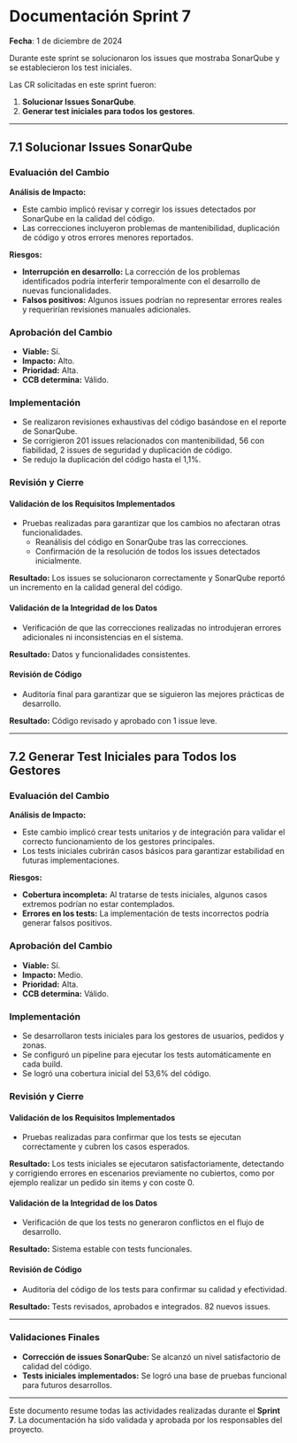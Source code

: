 # Documentación Sprint 7
**Fecha**: 1 de diciembre de 2024

Durante este sprint se solucionaron los issues que mostraba SonarQube y se establecieron los test iniciales.

Las CR solicitadas en este sprint fueron:

1. **Solucionar Issues SonarQube**.
2. **Generar test iniciales para todos los gestores**.

---

## 7.1 Solucionar Issues SonarQube

### Evaluación del Cambio

**Análisis de Impacto:**
- Este cambio implicó revisar y corregir los issues detectados por SonarQube en la calidad del código.
- Las correcciones incluyeron problemas de mantenibilidad, duplicación de código y otros errores menores reportados.

**Riesgos:**
- **Interrupción en desarrollo:** La corrección de los problemas identificados podría interferir temporalmente con el desarrollo de nuevas funcionalidades.
- **Falsos positivos:** Algunos issues podrían no representar errores reales y requerirían revisiones manuales adicionales.

### Aprobación del Cambio
- **Viable:** Sí.
- **Impacto:** Alto.
- **Prioridad:** Alta.
- **CCB determina:** Válido.

### Implementación
- Se realizaron revisiones exhaustivas del código basándose en el reporte de SonarQube.
- Se corrigieron 201 issues relacionados con mantenibilidad, 56 con fiabilidad, 2 issues de seguridad y duplicación de código.
- Se redujo la duplicación del código hasta el 1,1%.

### Revisión y Cierre

#### Validación de los Requisitos Implementados
- Pruebas realizadas para garantizar que los cambios no afectaran otras funcionalidades.
  - Reanálisis del código en SonarQube tras las correcciones.
  - Confirmación de la resolución de todos los issues detectados inicialmente.

**Resultado:** Los issues se solucionaron correctamente y SonarQube reportó un incremento en la calidad general del código.

#### Validación de la Integridad de los Datos
- Verificación de que las correcciones realizadas no introdujeran errores adicionales ni inconsistencias en el sistema.

**Resultado:** Datos y funcionalidades consistentes.

#### Revisión de Código
- Auditoría final para garantizar que se siguieron las mejores prácticas de desarrollo.

**Resultado:** Código revisado y aprobado con 1 issue leve.

---

## 7.2 Generar Test Iniciales para Todos los Gestores

### Evaluación del Cambio

**Análisis de Impacto:**
- Este cambio implicó crear tests unitarios y de integración para validar el correcto funcionamiento de los gestores principales.
- Los tests iniciales cubrirán casos básicos para garantizar estabilidad en futuras implementaciones.

**Riesgos:**
- **Cobertura incompleta:** Al tratarse de tests iniciales, algunos casos extremos podrían no estar contemplados.
- **Errores en los tests:** La implementación de tests incorrectos podría generar falsos positivos.

### Aprobación del Cambio
- **Viable:** Sí.
- **Impacto:** Medio.
- **Prioridad:** Alta.
- **CCB determina:** Válido.

### Implementación
- Se desarrollaron tests iniciales para los gestores de usuarios, pedidos y zonas.
- Se configuró un pipeline para ejecutar los tests automáticamente en cada build.
- Se logró una cobertura inicial del 53,6% del código.

### Revisión y Cierre

#### Validación de los Requisitos Implementados
- Pruebas realizadas para confirmar que los tests se ejecutan correctamente y cubren los casos esperados.

**Resultado:** Los tests iniciales se ejecutaron satisfactoriamente, detectando y corrigiendo errores en escenarios previamente no cubiertos, como por ejemplo realizar un pedido sin items y con coste 0.

#### Validación de la Integridad de los Datos
- Verificación de que los tests no generaron conflictos en el flujo de desarrollo.

**Resultado:** Sistema estable con tests funcionales.

#### Revisión de Código
- Auditoría del código de los tests para confirmar su calidad y efectividad.

**Resultado:** Tests revisados, aprobados e integrados. 82 nuevos issues.

---

### Validaciones Finales

- **Corrección de issues SonarQube:** Se alcanzó un nivel satisfactorio de calidad del código.
- **Tests iniciales implementados:** Se logró una base de pruebas funcional para futuros desarrollos.

---

Este documento resume todas las actividades realizadas durante el **Sprint 7**. La documentación ha sido validada y aprobada por los responsables del proyecto.

